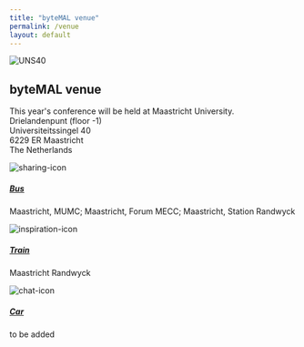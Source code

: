 ```yaml
---
title: "byteMAL venue"
permalink: /venue
layout: default
---
```

<div class="card" style="width: 100%;">
  <img src="/bytemal-2024/images/location.jpg" class="card-img-top" alt="UNS40">
  <div class="card-body">
    <h2 class="card-title">byteMAL venue</h2>
        <p class="card-text"> This year's conference will be held at Maastricht University.<br>
        Drielandenpunt (floor -1)<br>
        Universiteitssingel 40<br>
        6229 ER Maastricht<br>
        The Netherlands</p>
  </div>
</div>
  
<div class="card-deck text-center">
  <div class="card">
    <img src="/bytemal-2024/images/Icons/announcement-icon.jpg" class="card-img-top px-4 py-1" alt="sharing-icon">
    <div class="card-body">
      <h5 class="card-title"><a href="/bytemal-2024/submit">Bus</a></h5>
      <p class="card-text"> Maastricht, MUMC; Maastricht, Forum MECC; Maastricht, Station Randwyck</p>
    </div>
  </div>
  <div class="card">
    <img src="/bytemal-2024/images/Icons/lightbulb-icon.png" class="card-img-top px-4 py-1" alt="inspiration-icon">
    <div class="card-body">
      <h5 class="card-title"><a href="/bytemal-2024/keynotes">Train</a></h5>
      <p class="card-text"> Maastricht Randwyck</p>
    </div>
  </div>
  <div class="card">
    <img src="/bytemal-2024/images/Icons/chat-icon.png" class="card-img-top px-4 py-1" alt="chat-icon">
    <div class="card-body">
      <h5 class="card-title"><a href="/bytemal-2024/register">Car</a></h5>
      <p class="card-text">to be added</p>
    </div>
  </div>
</div>
